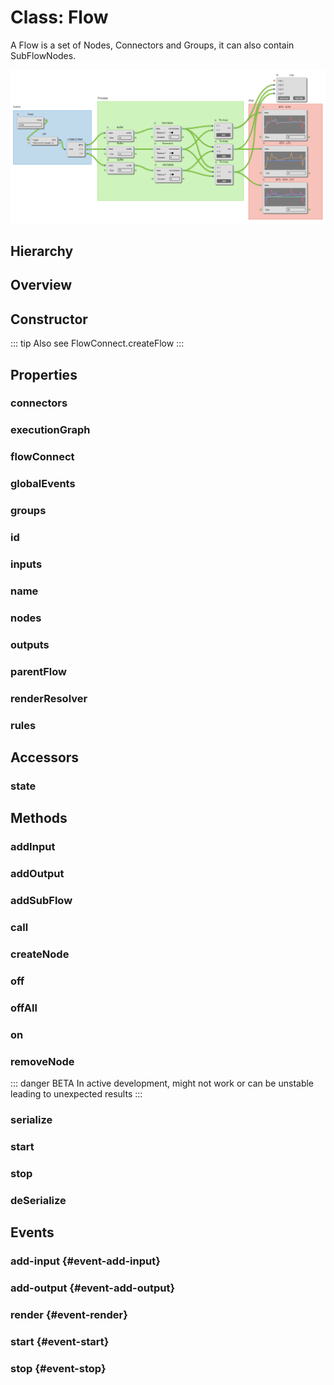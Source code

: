 # Class: Flow

A Flow is a set of <Ref to="./node">Nodes</Ref>, <Ref to="./connector">Connectors</Ref> and <Ref to="./group">Groups</Ref>, it can also contain <Ref to="./sub-flow-node">SubFlowNodes</Ref>.

<img class="zoomable" alt="Example Flow" src="/images/example-flow.png" />

## Hierarchy

<Hierarchy
  :extend="{name: 'Hooks', link: './hooks'}"
  :implement="[{name: 'Serializable', link: '../interfaces/serializable.html'}]"
/>

## Overview

<Overview :data="data" />

## Constructor

::: tip
Also see <Ref to="./flow-connect#createflow">FlowConnect.createFlow</Ref>
:::

<Method type="constructor">
  <template v-slot:signature>
    new Flow(<strong>flowConnect: </strong><em><Ref to="./flow-connect">FlowConnect</Ref></em>,
    <strong>name: </strong><em>string</em>,
    <strong>rules: </strong><em><Ref to="../interfaces/rules">Rules</Ref></em>,
    <strong>terminalColors: </strong><em><Ref to="../interfaces/record">Record</Ref>&lt;string, string&gt;</em>):
    <em><Ref to="#class-flow">Flow</Ref></em>
  </template>
  <template v-slot:params>
    <Param name="flowConnect"><em><Ref to="./flow-connect">FlowConnect</Ref></em></Param>
    <Param name="name">
      <em>string</em>
    </Param>
    <Param name="rules">
      <em><Ref to="../interfaces/rules">Rules</Ref></em>
    </Param>
    <Param name="terminalColors">
      <em><Ref to="../interfaces/record">Record</Ref>&lt;string, string&gt;</em><br/>
      An object with keys as <Ref to="./terminal">Terminal</Ref> names and values as hex colors.
    </Param>
  </template>
</Method>

## Properties

### connectors

<Property type="property" name="connectors">
  <template v-slot:type>
    <em>Map&lt;string, <Ref to="./connector">Connector</Ref>&gt;</em>
  </template>
  <template v-slot:desc>
    Collection of all connectors a flow has.<br/>
    Keys are <Ref to="./connector#id">Connector.id</Ref>.
  </template>
</Property>

### executionGraph

<Property type="property" name="executionGraph">
  <template v-slot:type>
    <em><Ref to="./graph">Graph</Ref></em>
  </template>
  <template v-slot:desc>
    Reference to the graph that executes nodes in order.
  </template>
</Property>

### flowConnect

<Property type="property" name="flowConnect">
  <template v-slot:type>
    <em><Ref to="./flow-connect">FlowConnect</Ref></em>
  </template>
  <template v-slot:desc>
    Reference to the FlowConnect instance from which this flow was created.
  </template>
</Property>

### globalEvents

<Property type="property" name="globalEvents">
  <template v-slot:type>
    <em><Ref to="./hooks">Hooks</Ref></em>
  </template>
  <template v-slot:desc>
    A general purpose global event bus.
  </template>
</Property>

### groups

<Property type="property" name="groups">
  <template v-slot:type>
    <em>Map&lt;string, <Ref to="./group">Group</Ref>&gt;</em>
  </template>
  <template v-slot:desc>
    Collection of all the groups in this flow.<br/>
    Keys are <Ref to="./group#id">Group.id</Ref>.
  </template>
</Property>

### id

<Property type="property" name="id">
  <template v-slot:type>
    <em>string</em>
  </template>
  <template v-slot:desc>
    A unique identifier.
  </template>
</Property>

### inputs

<Property type="property" name="inputs">
  <template v-slot:type>
    <em><Ref to="./tunnel-node">TunnelNode</Ref>[]</em>
  </template>
  <template v-slot:desc>
    Collection of all the inputs for this flow.<br/><br/>
    A flow can recieve inputs from another flow via these special nodes acting as proxies between two different flows.
  </template>
</Property>

### name

<Property type="property" name="name">
  <template v-slot:type>
    <em>string</em>
  </template>
</Property>

### nodes

<Property type="property" name="inputs">
  <template v-slot:type>
    <em>Map&lt;string, <Ref to="./node">Node</Ref>&gt;</em>
  </template>
  <template v-slot:desc>
    Collection of all the nodes of this flow (except <Ref to="#inputs">inputs</Ref> and <Ref to="#output">outputs</Ref>).<br/>
    Keys are <Ref to="./node#id">Node.id</Ref>.
  </template>
</Property>

### outputs

<Property type="property" name="outputs">
  <template v-slot:type>
    <em><Ref to="./tunnel-node">TunnelNode</Ref>[]</em>
  </template>
  <template v-slot:desc>
    Collection of all the outputs for this flow.<br/><br/>
    A flow can provide outputs to another flow via these special nodes acting as proxies between two different flows.
  </template>
</Property>

### parentFlow

<Property type="property" name="parentFlow">
  <template v-slot:type>
    <em><Ref to="#class-flow">Flow</Ref></em>
  </template>
  <template v-slot:desc>
    Reference to the parent flow (if this is a sub-flow)
  </template>
</Property>

### renderResolver

<Property type="property" :extras="['readonly']" name="renderResolver">
  <template v-slot:type>
    {<br/>
      <span class="ml-1">
        <Optional class="mr-0p5" /><strong>connector: </strong>
        <Ref to="../interfaces/render-resolver">RenderResolver</Ref
        >&lt;<Ref to="./connector">Connector</Ref>,
        <Ref to="../interfaces/connector-renderparams">ConnectorRenderParams</Ref>&gt;
      </span><br/>
      <span class="ml-1">
        <Optional class="mr-0p5" /><strong>group?: </strong>
        <Ref to="../interfaces/render-resolver">RenderResolver</Ref
        >&lt;<Ref to="./group">Group</Ref>,
        <Ref to="../interfaces/group-renderparams">GroupRenderParams</Ref>&gt;
      </span><br/>
      <span class="ml-1">
        <Optional class="mr-0p5" /><strong>node?: </strong>
        <Ref to="../interfaces/render-resolver">RenderResolver</Ref
        >&lt;<Ref to="./node">Node</Ref>,
        <Ref to="../interfaces/node-renderparams">NodeRenderParams</Ref>&gt;
      </span><br/>
      <span class="ml-1">
        <Optional class="mr-0p5" /><strong>nodeButton?: </strong>
        <Ref to="../interfaces/render-resolver">RenderResolver</Ref
        >&lt;<Ref to="./node-button">NodeButton</Ref>,
        <Ref to="../interfaces/nodebutton-renderparams">NodeButtonRenderParams</Ref>&gt;
      </span><br/>
      <span class="ml-1">
        <Optional class="mr-0p5" /><strong>terminal?: </strong>
        <Ref to="../interfaces/render-resolver">RenderResolver</Ref
        >&lt;<Ref to="./terminal">Terminal</Ref>,
        <Ref to="../interfaces/terminal-renderparams">TerminalRenderParams</Ref>&gt;
      </span><br/>
      <span class="ml-1">
        <Optional class="mr-0p5" /><strong>uiContainer?: </strong>
        <Ref to="../interfaces/render-resolver">RenderResolver</Ref
        >&lt;<Ref to="../nodeui/container">Container</Ref>,
        <Ref to="../interfaces/container-renderparams">ContainerRenderParams</Ref>&gt;
      </span>
    <br/>}
  </template>
  <template v-slot:desc>
  A <Ref to="../interfaces/render-resolver">RenderResolver</Ref> which is scoped to the Flow instance.

  Any custom render functions specified using this resolver will affect everything inside this <Ref to="./flow">Flow</Ref> instance.
  </template>
  <template v-slot:default>{}</template>
</Property>

### rules

<Property type="property" name="rules">
  <template v-slot:type>
    <em><Ref to="../interfaces/rules">Rules</Ref></em>
  </template>
  <template v-slot:desc>
    Specifies what terminal types can be connected to one another.<br/><br/>
    Also see, <Ref to="./flow-connect#createflow">FlowConnect.createFlow</Ref>.
  </template>
</Property>


## Accessors

### state

<Property type="accessor" :extras="['readonly']" name="flow">
  <template v-slot:type>
    <em><Ref to="../enums/flow-state">FlowState</Ref></em>
  </template>
  <template v-slot:desc>
    The current state of the flow.
  </template>
</Property>

## Methods

### addInput

<Method type="method">
  <template v-slot:signature>
    addInput(<strong>name: </strong><em>string</em>,
    <strong>dataType: </strong><em>string</em>,
    <strong>position</strong><em>: <Ref to="./vector">Vector</Ref></em>):
    <em><Ref to="./tunnel-node">TunnelNode</Ref></em>
  </template>
  <template v-slot:params>
    <Param name="name"><em>string</em></Param>
    <Param name="dataType"><em>string</em></Param>
    <Param name="position"><em><Ref to="./vector">Vector</Ref></em></Param>
  </template>
  <template v-slot:desc>
    Adds a new input to flow.
  </template>
   <template v-slot:return>
    <em><Ref to="./tunnel-node">TunnelNode</Ref></em>
  </template>
  <template v-slot:example>
    <img class="zoomable" alt="add-input-example" src="/images/add-input-example.png" />
  </template>
</Method>

### addOutput

<Method type="method">
  <template v-slot:signature>
    addOutput(<strong>name: </strong><em>string</em>,
    <strong>dataType: </strong><em>string</em>,
    <strong>position</strong><em>: <Ref to="./vector">Vector</Ref></em>):
    <em><Ref to="./tunnel-node">TunnelNode</Ref></em>
  </template>
  <template v-slot:params>
    <Param name="name"><em>string</em></Param>
    <Param name="dataType"><em>string</em></Param>
    <Param name="position"><em><Ref to="./vector">Vector</Ref></em></Param>
  </template>
  <template v-slot:desc>
    Adds a new output to flow.
  </template>
   <template v-slot:return>
    <em><Ref to="./tunnel-node">TunnelNode</Ref></em>
  </template>
  <template v-slot:example>
    <img class="zoomable" alt="add-output-example" src="/images/add-output-example.png" />
  </template>
</Method>

### addSubFlow

<Method type="method">
  <template v-slot:signature>
    addSubFlow(<strong>flow: </strong><em><Ref to="#class-flow">Flow</Ref></em>,
    <strong>position</strong><em>: <Ref to="./vector">Vector</Ref></em>):
    <em><Ref to="./subflow-node">SubFlowNode</Ref></em>
  </template> 
  <template v-slot:params>
    <Param name="flow"><em><Ref to="#class-flow">Flow</Ref></em></Param>
    <Param name="position"><em><Ref to="./vector">Vector</Ref></em></Param>
  </template>
  <template v-slot:desc>
    Adds another flow as a sub-flow.
  </template>
   <template v-slot:return>
    <em><Ref to="./subflow-node">SubFlowNode</Ref></em>
  </template>
  <template v-slot:example>
    <img class="zoomable" alt="add-sub-flow-example" src="/images/add-sub-flow-example.png" />
  </template>
</Method>

### call

<Method type="method-inherited">
  <template v-slot:signature>
    call(<strong>eventKey: </strong><em>string</em>, <strong>...args: </strong><em>any</em>):
    <em>void</em>
  </template>
  <template v-slot:inherit>
    <Icon type="inherited" />from <Ref to="./hooks">Hooks</Ref>.<Ref to="./hooks#call">call</Ref>
  </template>
</Method>

### createNode

<Method type="method">
  <template v-slot:signature>
    createNode(<strong>name: </strong><em>string</em>,
    <strong>position: </strong><em><Ref to="./vector">Vector</Ref></em>,
    <strong>width: </strong><em>number</em>,
    <strong>options?: </strong><em><Ref to="../interfaces/node-options">NodeOptions</Ref></em>):
    <em><Ref to="./node">Node</Ref></em>
  </template>
  <template v-slot:params>
    <Param name="name"><em>string</em></Param>
    <Param name="position"><em><Ref to="./vector">Vector</Ref></em></Param>
    <Param name="width"><em>number</em></Param>
    <Param name="options?"><em><Ref to="../interfaces/node-options">NodeOptions</Ref></em></Param>
  </template>
  <template v-slot:desc>
    Creates and adds a new <Ref to="./node">Node</Ref> to the flow.
  </template>
   <template v-slot:return>
    <em><Ref to="./node">Node</Ref></em>
  </template>
  <template v-slot:example>

  ```js
  let node = flow.createNode(
    'Test Node',
    new Vector(50, 50),
    250,
    {
      inputs: [
        { name: 'A', dataType: 'a' },
        { name: 'B', dataType: 'b' }
      ],
      outputs: [
        { name: 'C', dataType: 'c' }
      ],
      state: {
        labelText: 'Label Text',
        sliderValue: 50,
        toggle: false
      },
      style: {
        padding: 10,
        spacing: 10
      },
      terminalStyle: {}
    }
  );
  ```

  </template>
</Method>

### off

<Method type="method-inherited">
  <template v-slot:signature>
    off(<strong>eventKey: </strong><em>string</em>, <strong>id: </strong><em>number</em>):
    <em>void</em>
  </template>
  <template v-slot:inherit>
    <Icon type="inherited" />from <Ref to="./hooks">Hooks</Ref>.<Ref to="./hooks#off">off</Ref>
  </template>
</Method>

### offAll

<Method type="method-inherited">
  <template v-slot:signature>
    offAll():
    <em>void</em>
  </template>
  <template v-slot:inherit>
    <Icon type="inherited" />from <Ref to="./hooks">Hooks</Ref>.<Ref to="./hooks#offall">offAll</Ref>
  </template>
</Method>

### on

<Method type="method-inherited">
  <template v-slot:signature>
    on(<strong>eventKey: </strong><em>string</em>, <strong>callback: </strong><em>(...args: any) => void</em>):
    <em>number</em>
  </template>
  <template v-slot:inherit>
    <Icon type="inherited" />from <Ref to="./hooks">Hooks</Ref>.<Ref to="./hooks#on">on</Ref>
  </template>
  <template v-slot:desc>
    <br/>
    See <Ref to="#events">Events</Ref>.
  </template>
</Method>

### removeNode

::: danger BETA
In active development, might not work or can be unstable leading to unexpected results
:::

<Method type="method">
  <template v-slot:signature>
    removeNode(<strong>nodeOrId: </strong><em>string | <Ref to="./node">Node</Ref></em>):
    <em>void</em>
  </template>
  <template v-slot:params>
    <Param name="nodeOrId">
      <em>string | <Ref to="./node">Node</Ref></em><br/>
      Reference to a node or its <Ref to="./node#id">Node.id</Ref>.
    </Param>
  </template>
  <template v-slot:desc>
    Removes a node from the flow.
  </template>
</Method>

### serialize

<Method type="method-implementation">
  <template v-slot:signature>
    serialize():
    <em><Ref to="../interfaces/serialized-connector">SerializedConnector</Ref></em>
  </template>
  <template v-slot:inherit>
    <Icon valign="bottom" type="implementation" /> of <Ref to="../interfaces/serializable">Serializable</Ref>.<Ref to="../interfaces/serializable#serialize">serialize</Ref>
  </template>
  <template v-slot:return><em><Ref to="../interfaces/serialized-connector">SerializedConnector</Ref></em></template>
</Method>

### start

<Method type="method">
  <template v-slot:signature>
    start():
    <em>void</em>
  </template>
  <template v-slot:desc>
    Starts execution of flow.
  </template>
</Method>

### stop

<Method type="method">
  <template v-slot:signature>
    stop():
    <em>void</em>
  </template>
  <template v-slot:desc>
    Stops execution of flow.
  </template>
</Method>

### deSerialize

<Method type="method-static">
  <template v-slot:signature>
    deSerialize(<strong>flowConnect: </strong><em><Ref to="./flow-connect">FlowConnect</Ref></em>,
    <strong>data: </strong><em><Ref to="../interfaces/serialized-flow">SerializedFlow</Ref></em>):
    <em><Ref to="#class-flow">Flow</Ref></em>
  </template>
  <template v-slot:params>
    <Param name="flowConnect"><em><Ref to="./flow-connect">FlowConnect</Ref></em></Param>
    <Param name="data"><em><Ref to="../interfaces/serialized-flow">SerializedFlow</Ref></em></Param>
  </template>
  <template v-slot:return><em><Ref to="#class-flow">Flow</Ref></em></template>
</Method>

## Events

### add-input <Icon type="event" /> {#event-add-input}

<Event type="event">
  <template v-slot:desc>
    When a new input gets added to the flow using <Ref to="#addinput">addInput</Ref>.
  </template>
</Event>

### add-output <Icon type="event" /> {#event-add-output}

<Event type="event">
  <template v-slot:desc>
    When a new output gets added to the flow using <Ref to="#addoutput">addOutput</Ref>.
  </template>
</Event>

### render <Icon type="event" /> {#event-render}

<Event type="event">
  <template v-slot:desc>
    When a single render cycle completes for this flow.
  </template>
</Event>

### start <Icon type="event" /> {#event-start}

<Event type="event">
  <template v-slot:desc>
    When the flow starts executing.
  </template>
</Event>

### stop <Icon type="event" /> {#event-stop}

<Event type="event">
  <template v-slot:desc>
    When the flow stops executing.
  </template>
</Event>

<script setup>
import data from '../../../../../reflections/api/classes/flow.json';
</script>
